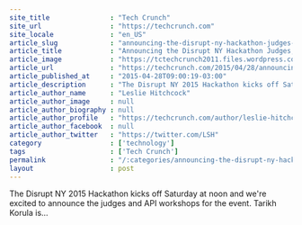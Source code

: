 ```yaml
---
site_title               : "Tech Crunch"
site_url                 : "https://techcrunch.com"
site_locale              : "en_US"
article_slug             : "announcing-the-disrupt-ny-hackathon-judges-api-workshops-and-last-round-of-tickets"
article_title            : "Announcing the Disrupt NY Hackathon Judges, API Workshops And Last Round Of Tickets"
article_image            : "https://tctechcrunch2011.files.wordpress.com/2015/04/hackathonny15_466x269.png?w=466&h=269&crop=1"
article_url              : "https://techcrunch.com/2015/04/28/announcing-the-disrupt-ny-hackathon-judges-api-workshops-and-last-round-of-tickets/"
article_published_at     : "2015-04-28T09:00:19-03:00"
article_description      : "The Disrupt NY 2015 Hackathon kicks off Saturday at noon and we're excited to announce the judges and API workshops for the event. Tarikh Korula is..."
article_author_name      : "Leslie Hitchcock"
article_author_image     : null
article_author_biography : null
article_author_profile   : "https://techcrunch.com/author/leslie-hitchcock/"
article_author_facebook  : null
article_author_twitter   : "https://twitter.com/LSH"
category                 : ['technology']
tags                     : ['Tech Crunch']
permalink                : "/:categories/announcing-the-disrupt-ny-hackathon-judges-api-workshops-and-last-round-of-tickets/"
layout                   : post
---
```


The Disrupt NY 2015 Hackathon kicks off Saturday at noon and we're excited to announce the judges and API workshops for the event. Tarikh Korula is...
